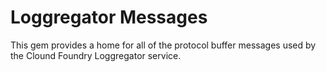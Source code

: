 # Loggregator Messages

This gem provides a home for all of the protocol buffer messages used by the
Clound Foundry Loggregator service.
